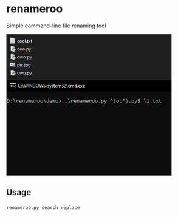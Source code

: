 # renameroo
Simple command-line file renaming tool

![Preview](preview.gif?raw=true "Preview")

## Usage
`renameroo.py search replace`